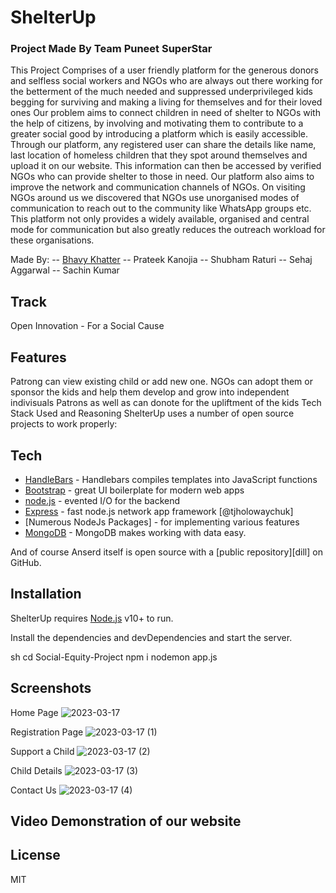 # ShelterUp
### Project Made By Team Puneet SuperStar

This Project Comprises of a user friendly platform for the generous donors and selfless social workers and NGOs who are always out there working for the betterment of the much needed and suppressed underprivileged kids begging for surviving and making a living for themselves and for their loved ones Our problem aims to connect children in need of shelter to NGOs with the help of citizens, by involving and motivating them to contribute to a greater social good by introducing a platform which is easily accessible. Through our platform, any registered user can share the details like name, last location of homeless children that they spot around themselves and upload it on our website. This information can then be accessed by verified NGOs who can provide shelter to those in need. Our platform also aims to improve the network and communication channels of NGOs. On visiting NGOs around us we discovered that NGOs use unorganised modes of communication to reach out to the community like WhatsApp groups etc. This platform not only provides a widely available, organised and central mode for communication but also greatly reduces the outreach workload for these organisations.


Made By: -- [Bhavy Khatter](bhavykhatter.netlify.app) -- Prateek Kanojia -- Shubham Raturi -- Sehaj Aggarwal -- Sachin Kumar

## Track
Open Innovation - For a Social Cause

## Features

Patrong can view existing child or add new one.
NGOs can adopt them or sponsor the kids and help them develop and grow into independent indivisuals
Patrons as well as can donote for the upliftment of the kids
Tech Stack Used and Reasoning
ShelterUp uses a number of open source projects to work properly: 

## Tech

- [HandleBars](https://handlebarsjs.com/) - Handlebars compiles templates into JavaScript functions
- [Bootstrap](https://getbootstrap.com/) - great UI boilerplate for modern web apps
- [node.js] - evented I/O for the backend
- [Express] - fast node.js network app framework [@tjholowaychuk]
- [Numerous NodeJs Packages] - for implementing various features 
- [MongoDB](https://www.mongodb.com/) - MongoDB makes working with data easy.

And of course Anserd itself is open source with a [public repository][dill]
 on GitHub.

## Installation

ShelterUp requires [Node.js](https://nodejs.org/) v10+ to run.

Install the dependencies and devDependencies and start the server.

sh
cd Social-Equity-Project
npm i
nodemon app.js

## Screenshots

Home Page
![2023-03-17](https://user-images.githubusercontent.com/44473716/225772845-6fb7ecef-ed7c-4f6b-8984-cde2e1852098.png)

Registration Page
![2023-03-17 (1)](https://user-images.githubusercontent.com/44473716/225772869-473d26a6-9ba9-460d-b397-13acbf7d1ac1.png)

Support a Child
![2023-03-17 (2)](https://user-images.githubusercontent.com/44473716/225772902-09fbe4d1-bac6-4fa6-9c2f-24d9e453609a.png)

Child Details
![2023-03-17 (3)](https://user-images.githubusercontent.com/44473716/225772938-b4fa522f-dc8e-4300-b336-59464f92a1bf.png)

Contact Us
![2023-03-17 (4)](https://user-images.githubusercontent.com/44473716/225772978-e83a5b6a-11e7-4e45-abfc-e8612d7fc2d1.png)

## Video Demonstration of our website

## License

MIT

   [node.js]: <http://nodejs.org>
   [express]: <http://expressjs.com>

